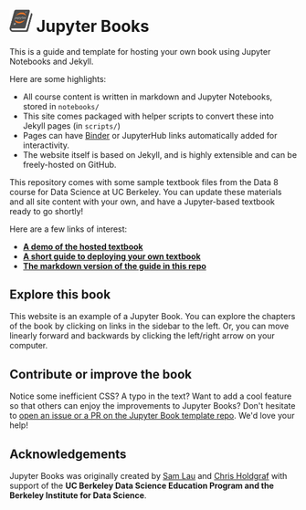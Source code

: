 # <img src="content/images/logo/logo.png" width=40 /> Jupyter Books


This is a guide and template for hosting your own book using
Jupyter Notebooks and Jekyll.

Here are some highlights:

* All course content is written in markdown and Jupyter Notebooks, stored in `notebooks/`
* This site comes packaged with helper scripts to convert these into Jekyll pages (in `scripts/`)
* Pages can have [Binder](https://mybinder.org) or JupyterHub links automatically added for interactivity.
* The website itself is based on Jekyll, and is highly extensible and can be freely-hosted on GitHub.

This repository comes with some sample textbook files from the Data 8 course
for Data Science at UC Berkeley. You can update these materials and all site
content with your own, and have a Jupyter-based textbook ready to go shortly!

Here are a few links of interest:

* **[A demo of the hosted textbook](http://predictablynoisy.com/jupyter-book/ )**
* **[A short guide to deploying your own textbook](content/guide/01_overview)**
* **[The markdown version of the guide in this repo](content/guide/)**

## Explore this book

This website is an example of a Jupyter Book. You can explore the chapters of the book
by clicking on links in the sidebar to the left. Or, you can move linearly forward and
backwards by clicking the left/right arrow on your computer.

## Contribute or improve the book

Notice some inefficient CSS? A typo in the text? Want to add a cool feature so that others
can enjoy the improvements to Jupyter Books? Don't hesitate to [open an issue or a PR on the
Jupyter Book template repo](https://github.com/choldgraf/jupyter-book). We'd love your
help!

## Acknowledgements

Jupyter Books was originally created by [Sam Lau][sam] and [Chris Holdgraf][chris]
with support of the **UC Berkeley Data Science Education Program and the Berkeley
Institute for Data Science**.

[sam]: http://www.samlau.me/
[chris]: https://predictablynoisy.com
